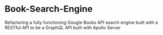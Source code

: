 # Book-Search-Engine
Refactoring a fully functioning Google Books API search engine built with a RESTful API to be a GraphQL API built with Apollo Server
